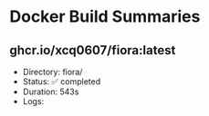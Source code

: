 # Docker Build Summaries

## ghcr.io/xcq0607/fiora:latest
- Directory: fiora/
- Status: ✅ completed
- Duration: 543s
- Logs: 
```
```

